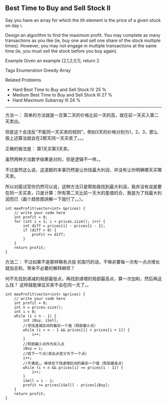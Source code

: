 ## Best Time to Buy and Sell Stock II  ##

Say you have an array for which the ith element is the price of a given stock on day i.

Design an algorithm to find the maximum profit. You may complete as many transactions as you like (ie, buy one and sell one share of the stock multiple times). However, you may not engage in multiple transactions at the same time (ie, you must sell the stock before you buy again).

Example
Given an example [2,1,2,0,1], return 2

Tags 
Enumeration Greedy Array

Related Problems 

- Hard Best Time to Buy and Sell Stock IV 25 %
- Medium Best Time to Buy and Sell Stock III 27 %
- Hard Maximum Subarray III 24 %

----------
方法一：
简单的方法就是一旦第二天的价格比前一天的高，就在前一天买入第二天卖出。

但是这个会违反“不能同一天买卖的规则”，例如3天的价格分别为1，2，3，那么按上述算法就会在2那天同一天买卖了。。。

正确的做法是： 第1天买第3天卖。

虽然两种方法数字结果是对的，但是逻辑不一样。。

不过虽然这么说，这道题的本事仍然是让你找最大利润，并没有让你明确哪天买哪天卖。

所以对面试官你仍然可以说，这种方法只是帮助我找到最大利润，我并没有说是要在同一天买卖，只是计算：所有第二天比前一天大的差值的合，我是为了找最大利润而已（画个趋势图讲解一下就行了。。）。

	int maxProfit(vector<int> &prices) {
	    // write your code here
	    int profit = 0;
	    for (int i = 1; i < prices.size(); i++) {
	        int diff = prices[i] - prices[i - 1];
	        if (diff > 0) {
	            profit += diff;
	        }
	    }
	    return profit;
	}
方法二：
不过如果不是那样略有点投
机取巧的话，干嘛非要每一次有一点点增长就加总和，带来不必要的解释麻烦？

何不先找到递减的局部最低点，再找到递增的局部最高点，算一次加和，然后再这么找？ 这样就能保证买卖不会在同一天了。。

	int maxProfit(vector<int> &prices) {
	    // write your code here
	    int profit = 0;
	    int n = prices.size();
	    int i = 0;
	    while (i < n - 1) {
	        int iBuy, iSell;
	        //寻找递减区间的最后一个值（局部最小点）
	        while (i < n - 1 && prices[i] > prices[i + 1]) {
	            i++;
	        }
	        //局部最小点作为买入点
	        iBuy = i;
	        //找下一个点(卖出点至少为下一个点）
	        i++;
	        //不满足。。继续往下找递增区间的最后一个值（局部最高点）
	        while (i < n && prices[i] >= prices[i - 1]) {
	            i++;
	        }
	        iSell = i - 1;
	        profit += prices[iSell] - prices[iBuy];
	    }
	    return profit;
	}